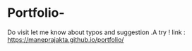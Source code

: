 # Portfolio-
Do visit let me know about typos and suggestion .A try ! 
link : https://maneprajakta.github.io/portfolio/ 
